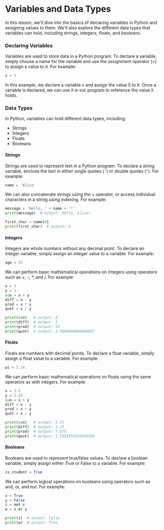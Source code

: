 # Variables and Data Types

In this lesson, we'll dive into the basics of declaring variables in Python and assigning values to them. We'll also explore the different data types that variables can hold, including strings, integers, floats, and booleans.

### Declaring Variables

Variables are used to store data in a Python program. To declare a variable, simply choose a name for the variable and use the assignment operator (=) to assign a value to it. For example:

```python
x = 5
```

In this example, we declare a variable x and assign the value 5 to it. Once a variable is declared, we can use it in our program to reference the value it holds.

### Data Types

In Python, variables can hold different data types, including:

- Strings
- Integers
- Floats
- Booleans

#### Strings

Strings are used to represent text in a Python program. To declare a string variable, enclose the text in either single quotes (`'`) or double quotes (`"`). For example:

```python
name = 'Alice'
```

We can also concatenate strings using the + operator, or access individual characters in a string using indexing. For example:

```python
message = 'Hello, ' + name + '!'
print(message)  # output: Hello, Alice!

first_char = name[0]
print(first_char)  # output: A
```

#### Integers

Integers are whole numbers without any decimal point. To declare an integer variable, simply assign an integer value to a variable. For example:

```python
age = 25
```

We can perform basic mathematical operations on integers using operators such as +, -, \*, and /. For example:

```python
x = 5
y = 3
sum = x + y
diff = x - y
prod = x * y
quot = x / y

print(sum)   # output: 8
print(diff)  # output: 2
print(prod)  # output: 15
print(quot)  # output: 1.6666666666666667
```

#### Floats

Floats are numbers with decimal points. To declare a float variable, simply assign a float value to a variable. For example:

```python
pi = 3.14
```

We can perform basic mathematical operations on floats using the same operators as with integers. For example:

```python
x = 3.5
y = 2.25
sum = x + y
diff = x - y
prod = x * y
quot = x / y

print(sum)   # output: 5.75
print(diff)  # output: 1.25
print(prod)  # output: 7.875
print(quot)  # output: 1.5555555555555556
```

#### Booleans

Booleans are used to represent true/false values. To declare a boolean variable, simply assign either True or False to a variable. For example:

```python
is_student = True
```

We can perform logical operations on booleans using operators such as and, or, and not. For example:

```python
x = True
y = False
z = not x
w = x or y

print(z)  # output: False
print(w)  # output: True
```
